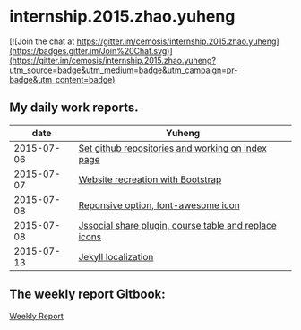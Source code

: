 # internship.2015.zhao.yuheng

[![Join the chat at https://gitter.im/cemosis/internship.2015.zhao.yuheng](https://badges.gitter.im/Join%20Chat.svg)](https://gitter.im/cemosis/internship.2015.zhao.yuheng?utm_source=badge&utm_medium=badge&utm_campaign=pr-badge&utm_content=badge)


## My daily work reports.
| date | Yuheng |
| --- | --- |
|2015-07-06 | [Set github repositories and working on index page](dailyReport/2015-07-06.md) |
|2015-07-07 | [Website recreation with Bootstrap](Report/dailyReport/2015-07-07.md) |
|2015-07-08 | [Reponsive option, font-awesome icon](dailyReport/2015-07-08.md) |
|2015-07-08 | [Jssocial share plugin, course table and replace icons](dailyReport/2015-07-09.md) |
|2015-07-13 | [Jekyll localization](dailyReport/2015-07-13.md)

## The weekly report Gitbook:

[Weekly Report](http://solael.gitbooks.io/report)


